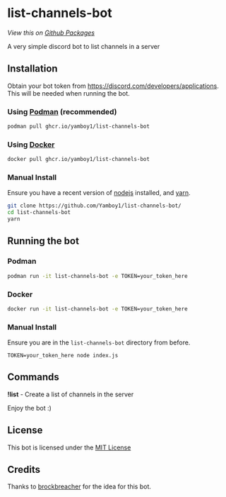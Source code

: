 # list-channels-bot

*View this on [Github Packages](https://github.com/users/Yamboy1/packages/container/package/list-channels-bot)*

A very simple discord bot to list channels in a server

## Installation

Obtain your bot token from https://discord.com/developers/applications. This will be needed when running the bot.

### Using [Podman](https://podman.io/) (recommended)

```bash
podman pull ghcr.io/yamboy1/list-channels-bot
```

### Using [Docker](https://docker.com)

```bash
docker pull ghcr.io/yamboy1/list-channels-bot
```

### Manual Install

Ensure you have a recent version of [nodejs](https://nodejs.org) installed, and [yarn](https://classic.yarnpkg.com/).

```bash
git clone https://github.com/Yamboy1/list-channels-bot/
cd list-channels-bot
yarn
```

## Running the bot

### Podman

```bash
podman run -it list-channels-bot -e TOKEN=your_token_here
```

### Docker

```bash
docker run -it list-channels-bot -e TOKEN=your_token_here
```

### Manual Install

Ensure you are in the `list-channels-bot` directory from before.

```
TOKEN=your_token_here node index.js
```

## Commands

**!list** - Create a list of channels in the server

Enjoy the bot :)

## License

This bot is licensed under the [MIT License](LICENSE)

## Credits

Thanks to [brockbreacher](https://github.com/brockbreacher) for the idea for this bot.
